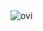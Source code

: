 <img src="https://github-readme-stats.vercel.app/api/top-langs/?username=justsadsmile&show_icons=true&locale=en&layout=compact&theme=vue-dark" alt="ovi" />